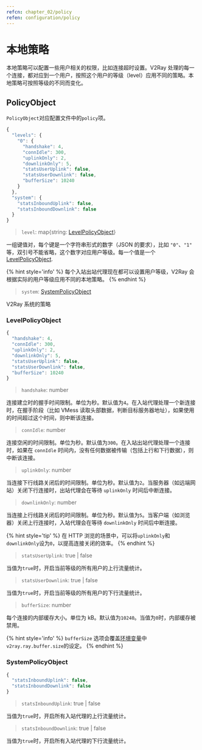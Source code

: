```yaml
---
refcn: chapter_02/policy
refen: configuration/policy
---
```


# 本地策略

本地策略可以配置一些用户相关的权限，比如连接超时设置。V2Ray 处理的每一个连接，都对应到一个用户，按照这个用户的等级（level）应用不同的策略。本地策略可按照等级的不同而变化。

## PolicyObject

`PolicyObject`对应配置文件中的`policy`项。

```javascript
{
  "levels": {
    "0": {
      "handshake": 4,
      "connIdle": 300,
      "uplinkOnly": 2,
      "downlinkOnly": 5,
      "statsUserUplink": false,
      "statsUserDownlink": false,
      "bufferSize": 10240
    }
  },
  "system": {
    "statsInboundUplink": false,
    "statsInboundDownlink": false
  }
}
```

> `level`: map{string: [LevelPolicyObject](#levelpolicyobject)}

一组键值对，每个键是一个字符串形式的数字（JSON 的要求），比如 `"0"`、`"1"` 等，双引号不能省略，这个数字对应用户等级。每一个值是一个 [LevelPolicyObject](#levelpolicyobject).

{% hint style='info' %}
每个入站出站代理现在都可以设置用户等级，V2Ray 会根据实际的用户等级应用不同的本地策略。
{% endhint %}

> `system`: [SystemPolicyObject](#systempolicyobject)

V2Ray 系统的策略

### LevelPolicyObject

```javascript
{
  "handshake": 4,
  "connIdle": 300,
  "uplinkOnly": 2,
  "downlinkOnly": 5,
  "statsUserUplink": false,
  "statsUserDownlink": false,
  "bufferSize": 10240
}
```

> `handshake`: number

连接建立时的握手时间限制。单位为秒。默认值为`4`。在入站代理处理一个新连接时，在握手阶段（比如 VMess 读取头部数据，判断目标服务器地址），如果使用的时间超过这个时间，则中断该连接。

> `connIdle`: number

连接空闲的时间限制。单位为秒。默认值为`300`。在入站出站代理处理一个连接时，如果在 `connIdle` 时间内，没有任何数据被传输（包括上行和下行数据），则中断该连接。

> `uplinkOnly`: number

当连接下行线路关闭后的时间限制。单位为秒。默认值为`2`。当服务器（如远端网站）关闭下行连接时，出站代理会在等待 `uplinkOnly` 时间后中断连接。

> `downlinkOnly`: number

当连接上行线路关闭后的时间限制。单位为秒。默认值为`5`。当客户端（如浏览器）关闭上行连接时，入站代理会在等待 `downlinkOnly` 时间后中断连接。

{% hint style='tip' %}
在 HTTP 浏览的场景中，可以将`uplinkOnly`和`downlinkOnly`设为`0`，以提高连接关闭的效率。
{% endhint %}

> `statsUserUplink`: true | false

当值为`true`时，开启当前等级的所有用户的上行流量统计。

> `statsUserDownlink`: true | false

当值为`true`时，开启当前等级的所有用户的下行流量统计。

> `bufferSize`: number

每个连接的内部缓存大小。单位为 kB。默认值为`10240`。当值为`0`时，内部缓存被禁用。

{% hint style='info' %}
`bufferSize` 选项会覆盖[环境变量](env.md#buffer-size)中`v2ray.ray.buffer.size`的设定。
{% endhint %}

### SystemPolicyObject

```javascript
{
  "statsInboundUplink": false,
  "statsInboundDownlink": false
}
```

> `statsInboundUplink`: true | false

当值为`true`时，开启所有入站代理的上行流量统计。

> `statsInboundDownlink`: true | false

当值为`true`时，开启所有入站代理的下行流量统计。
